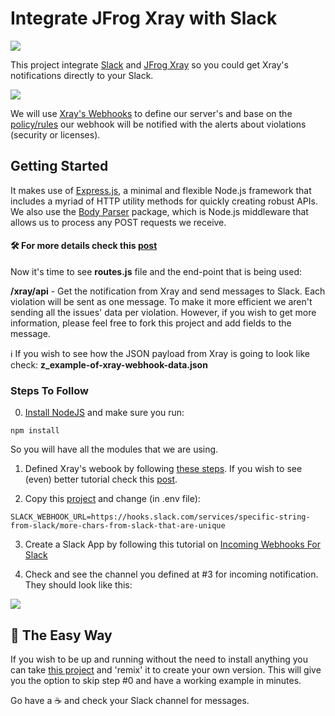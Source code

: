 # Integrate JFrog Xray with Slack

![](https://cdn.glitch.com/18f97c3f-b8ef-44ba-a661-e915b310696d%2FScreen%20Shot%202020-03-28%20at%205.57.46%20PM.png?v=1585443484957)

This project integrate [Slack](http://slack.com) and [JFrog Xray](https://jfrog.com/xray/) so you could get Xray's notifications
directly to your Slack.

![](https://cdn.glitch.com/18f97c3f-b8ef-44ba-a661-e915b310696d%2FScreen%20Shot%202020-03-30%20at%2010.55.10%20AM.png?v=1585590926945)

We will use [Xray's Webhooks](https://www.jfrog.com/confluence/display/JFROG/Configuring+Xray#ConfiguringXray-ConfiguringWebhooks) to
define our server's and base on the [policy/rules](https://www.jfrog.com/confluence/display/JFROG/Creating+Xray+Policies+and+Rules) our
webhook will be notified with the alerts about violations (security or licenses).

## Getting Started

It makes use of [Express.js](http://expressjs.com/), a minimal and flexible Node.js framework that includes a myriad of
HTTP utility methods for quickly creating robust APIs. We also use the [Body Parser](https://github.com/expressjs/body-parser) package,
which is Node.js middleware that allows us to process any POST requests we receive.

#### 🛠 For more details check this [post](https://greenido.wordpress.com/?p=9820)

Now it's time to see **routes.js** file and the end-point that is being used:

**/xray/api** - Get the notification from Xray and send messages to Slack.
Each violation will be sent as one message. To make it more efficient we aren't sending all the issues' data per violation.
However, if you wish to get more information, please feel free to fork this project and add fields to the message.

ℹ️ If you wish to see how the JSON payload from Xray is going to look like check: **z_example-of-xray-webhook-data.json**

### Steps To Follow

0. [Install NodeJS](https://nodejs.org/en/download/package-manager/) and make sure you run:

```
npm install
```

So you will have all the modules that we are using.

1. Defined Xray's webook by following [these steps](https://www.jfrog.com/confluence/display/JFROG/Configuring+Xray#ConfiguringXray-ConfiguringWebhooks).
   If you wish to see (even) better tutorial check this [post](https://greenido.wordpress.com/?p=9820).

1. Copy this [project](https://github.com/greenido/jfrog-xray-2-slack-example) and change (in .env file):

```
SLACK_WEBHOOK_URL=https://hooks.slack.com/services/specific-string-from-slack/more-chars-from-slack-that-are-unique
```

3. Create a Slack App by following this tutorial on [Incoming Webhooks For Slack](https://slack.com/help/articles/115005265063-Incoming-Webhooks-for-Slack)

4. Check and see the channel you defined at #3 for incoming notification.
   They should look like this:

![](https://cdn.glitch.com/18f97c3f-b8ef-44ba-a661-e915b310696d%2FScreen%20Shot%202020-03-28%20at%204.14.10%20PM.png?v=1585437298767)

## 🐸 The Easy Way

If you wish to be up and running without the need to install anything you can take [this project](https://glitch.com/edit/#!/xray-2-slack)
and 'remix' it to create your own version.
This will give you the option to skip step #0 and have a working example in minutes.

Go have a ☕️ and check your Slack channel for messages.
